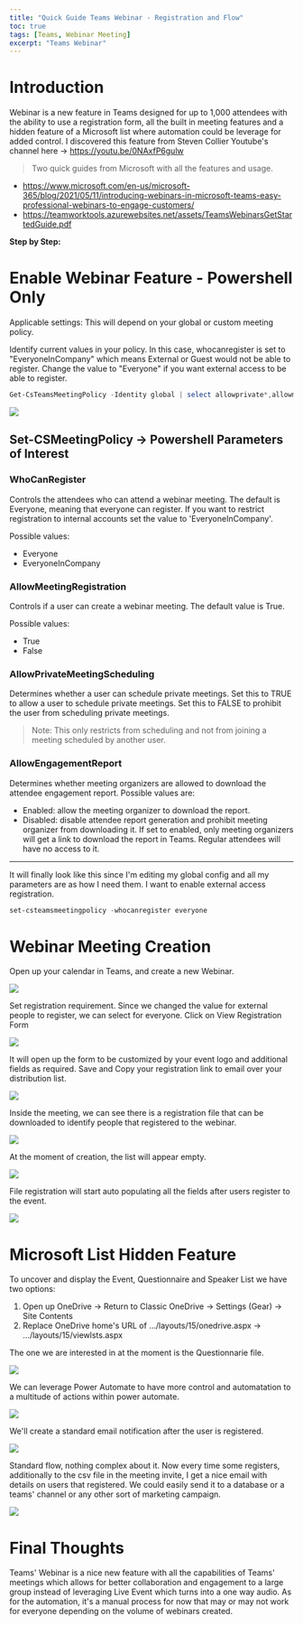 ```yaml
---
title: "Quick Guide Teams Webinar - Registration and Flow"
toc: true
tags: [Teams, Webinar Meeting]
excerpt: "Teams Webinar"
---
```


# Introduction

Webinar is a new feature in Teams designed for up to 1,000 attendees with the ability to use a registration form, all the built in meeting features and a hidden feature of a Microsoft list where automation could be leverage for added control. I discovered this feature from Steven Collier Youtube's channel here -> <https://youtu.be/0NAxfP6gulw>

> Two quick guides from Microsoft with all the features and usage.

- <https://www.microsoft.com/en-us/microsoft-365/blog/2021/05/11/introducing-webinars-in-microsoft-teams-easy-professional-webinars-to-engage-customers/>
- <https://teamworktools.azurewebsites.net/assets/TeamsWebinarsGetStartedGuide.pdf>

**Step by Step:**

# Enable Webinar Feature - Powershell Only

Applicable settings: This will depend on your global or custom meeting policy.

Identify current values in your policy. In this case, whocanregister is set to "EveryoneInCompany" which means External or Guest would not be able to register. Change the value to "Everyone" if you want external access to be able to register.

```powershell
Get-CsTeamsMeetingPolicy -Identity global | select allowprivate*,allowmeetingreg*,allowengage*,who* | fl
```

![](../assets/images/GetTeamsMeetingPolicy.png)

## Set-CSMeetingPolicy -> Powershell Parameters of Interest

### WhoCanRegister

Controls the attendees who can attend a webinar meeting. The default is Everyone, meaning that everyone can register. If you want to restrict registration to internal accounts set the value to 'EveryoneInCompany'.

Possible values:

- Everyone
- EveryoneInCompany

### AllowMeetingRegistration

Controls if a user can create a webinar meeting. The default value is True.

Possible values:

- True
- False

 ### AllowPrivateMeetingScheduling
Determines whether a user can schedule private meetings. Set this to TRUE to allow a user to schedule private meetings. Set this to FALSE to prohibit the user from scheduling private meetings.

> Note: This only restricts from scheduling and not from joining a meeting scheduled by another user.


 ### AllowEngagementReport
Determines whether meeting organizers are allowed to download the attendee engagement report. Possible values are:

- Enabled: allow the meeting organizer to download the report.
- Disabled: disable attendee report generation and prohibit meeting organizer from downloading it.
If set to enabled, only meeting organizers will get a link to download the report in Teams. Regular attendees will have no access to it.
---

It will finally look like this since I'm editing my global config and all my parameters are as how I need them. I want to enable external access registration.

```powershell
set-csteamsmeetingpolicy -whocanregister everyone
```

# Webinar Meeting Creation

Open up your calendar in Teams, and create a new Webinar.

![](../assets/images/NewWebinarMeeting.png)

Set registration requirement. Since we changed the value for external people to register, we can select for everyone. Click on View Registration Form

![](../assets/images/WebinarRequireRegistration.png)

It will open up the form to be customized by your event logo and additional fields as required. Save and Copy your registration link to email over your distribution list.

![](../assets/images/RegistrationFormCreation.png)

Inside the meeting, we can see there is a registration file that can be downloaded to identify people that registered to the webinar.

![](../assets/images/RegistrationFile.png)

At the moment of creation, the list will appear empty.

![](../assets/images/RegistrationFileEmpty.png)

File registration will start auto populating all the fields after users register to the event.

![](../assets/images/RegistrationFileParticipants.png)

# Microsoft List Hidden Feature

To uncover and display the Event, Questionnaire and Speaker List we have two options:

1. Open up OneDrive -> Return to Classic OneDrive -> Settings (Gear) -> Site Contents
2. Replace OneDrive home's URL of .../layouts/15/onedrive.aspx -> .../layouts/15/viewlsts.aspx

The one we are interested in at the moment is the Questionnarie file.

![](../assets/images/RegistrationLists.png)

We can leverage Power Automate to have more control and automatation to a multitude of actions within power automate.

![](../assets/images/WebinarListCreateaFlow.png)

We'll create a standard email notification after the user is registered.

![](../assets/images/FlowCustomizedEmail.png)

Standard flow, nothing complex about it. Now every time some registers, additionally to the csv file in the meeting invite, I get a nice email with details on users that registered. We could easily send it to a database or a teams' channel or any other sort of marketing campaign.

![](../assets/images/FlowCreated.png)

# Final Thoughts

Teams' Webinar is a nice new feature with all the capabilities of Teams' meetings which allows for better collaboration and engagement to a large group instead of leveraging Live Event which turns into a one way audio. As for the automation, it's a manual process for now that may or may not work for everyone depending on the volume of webinars created.